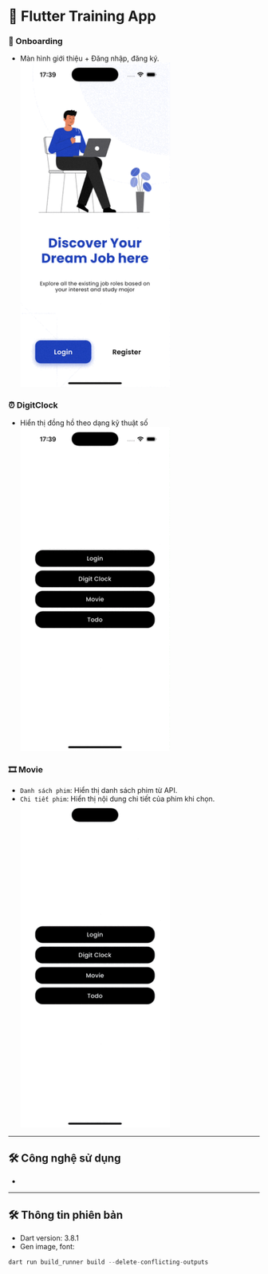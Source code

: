 # 📱 Flutter Training App

### 📘 Onboarding
- Màn hình giới thiệu + Đăng nhập, đăng ký.
  <img src="assets/gifs/fl_onboarding.gif" width="300">

### ⏰ DigitClock
- Hiển thị đồng hồ theo dạng kỹ thuật số
  <img src="assets/gifs/fl_digit_clock.gif" width="300">

### 🎞️ Movie
- `Danh sách phim`: Hiển thị danh sách phim từ API.
- `Chi tiết phim`: Hiển thị nội dung chi tiết của phim khi chọn.
  <img src="assets/gifs/fl_movie.gif" width="300">

---

## 🛠 Công nghệ sử dụng

-

---

## 🛠 Thông tin phiên bản

- Dart version: 3.8.1 
- Gen image, font:
```dart
dart run build_runner build --delete-conflicting-outputs
```